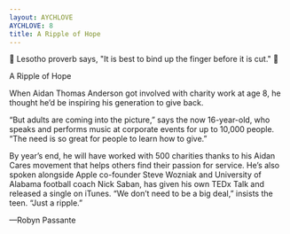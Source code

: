 ```yaml
---
layout: AYCHLOVE
AYCHLOVE: 8
title: A Ripple of Hope
---
```



🎁 Lesotho proverb says, "It is best to bind up the finger before it is cut." 🎁



A Ripple of Hope

When Aidan Thomas Anderson got involved with charity work at age 8, he thought he’d be inspiring his generation to give back.

“But adults are coming into the picture,” says the now 16-year-old, who speaks and performs music at corporate events for up to 10,000 people. “The need is so great for people to learn how to give.”

By year’s end, he will have worked with 500 charities thanks to his Aidan Cares movement that helps others find their passion for service. He’s also spoken alongside Apple co-founder Steve Wozniak and University of Alabama football coach Nick Saban, has given his own TEDx Talk and released a single on iTunes. “We don’t need to be a big deal,” insists the teen. “Just a ripple.”

—Robyn Passante

